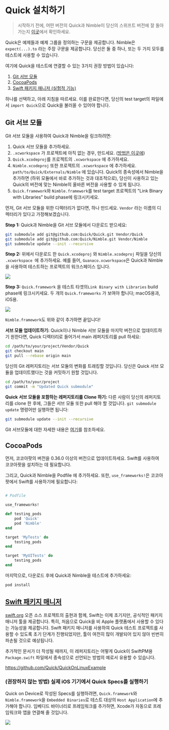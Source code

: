 # Quick 설치하기

>시작하기 전에, 어떤 버전의 Quick과 Nimble이 당신의 스위프트 버전에 잘 돌아가는지 [이곳](../../README.md#swift-version)에서 확인하세요.

Quick은 예제들과 예제 그룹을 정의하는 구문을 제공합니다. Nimble은 `expect(...).to`  라는 주장 구문을 제공합니다. 당신은 둘 중 하나, 또는 두 가지 모두를 테스트에 사용할 수 있습니다. 

여기에 Quick을 테스트에 연결할 수 있는 3가지 권장 방법이 있습니다:

1. [Git 서브 모듈](#Git-서브-모듈)
2. [CocoaPods](#cocoapods)
3. [Swift 패키지 매니저 (실험적 기능)](#swift-package-manager)

하나를 선택하고, 아래 지침을 따르세요. 이를 완료한다면, 당신의 test target의 파일에서 `import Quick`으로 Quick을 불러올 수 있어야 합니다.

## Git 서브 모듈

Git 서브 모듈을 사용하여 Quick과 Nimble을 링크하려면:

1. Quick 서브 모듈을 추가하세요.
2. `.xcworkspace` 가 프로젝트에 아직 없는 경우, 만드세요. ([방법은 이곳에](https://help.apple.com/xcode/mac/11.4/#/devf5378fca9))
3. `Quick.xcodeproj`를 프로젝트의 `.xcworkspace` 에 추가하세요.
4. `Nimble.xcodeproj` 또한 프로젝트의 `.xcworkspace` 에 추가하세요. `path/to/Quick/Externals/Nimble` 에 있습니다. Quick의 종속성에서 Nimble을 추가하면 (하위 모듈에서 바로 추가하는 것과 대조적으로), 당신이 사용하고 있는 Quick의 버전에 맞는 Nimble의 올바른 버전을 사용할 수 있게 됩니다.
5.  `Quick.framework`와 `Nimble.framework`를 test target 프로젝트의 "Link Binary with Libraries" build phase에 링크시키세요.

먼저, Git 서브 모듈을 위한 디렉터리가 없다면, 하나 만드세요.
`Vendor` 라는 이름의 디렉터리가 있다고 가정해보겠습니다.

**Step 1:** Quick과 Nimble을 Git 서브 모듈에서 다운로드 받으세요:

```sh
git submodule add git@github.com:Quick/Quick.git Vendor/Quick
git submodule add git@github.com:Quick/Nimble.git Vendor/Nimble
git submodule update --init --recursive
```

**Step 2:** 위에서 다운로드 한 `Quick.xcodeproj` 와 `Nimble.xcodeproj` 파일을 당신의  `.xcworkspace `에 추가하세요. 예를 들어, `Guanaco.xcworkspace`은 Quick과 Nimble을 사용하여 테스트하는 프로젝트의 워크스페이스 입니다.

![](http://f.cl.ly/items/2b2R0e1h09003u2f0Z3U/Screen%20Shot%202015-02-27%20at%202.19.37%20PM.png)

**Step 3:** `Quick.framework` 을 테스트 타겟의`Link Binary with Libraries` build phase에 링크시키세요. 두 개의 `Quick.frameworks` 가 보여야 합니다; macOS용과, iOS용.

![](http://cl.ly/image/2L0G0H1a173C/Screen%20Shot%202014-06-08%20at%204.27.48%20AM.png)

`Nimble.framework`도 위와 같이 추가하면 끝입니다!

**서브 모듈 업데이트하기:** Quick이나 Nimble 서브 모듈을 마지막 버전으로 업데이트하기 원한다면, Quick 디렉터리로 들어가서 main 레퍼지토리를 pull 하세요:

```sh
cd /path/to/your/project/Vendor/Quick
git checkout main
git pull --rebase origin main
```

당신의 Git 레퍼지토리는 서브 모듈의 변화를 트래킹할 것입니다. 당신은 Quick 서브 모듈을 업데이트했다는 것을 커밋하기 원할 것입니다.

```sh
cd /path/to/your/project
git commit -m "Updated Quick submodule"
```

**Quick 서브 모듈을 포함하는 레퍼지토리를 Clone 하기:** 다른 사람이 당신의 레퍼지토리를 clone 한 후에, 그들은 서브 모듈 또한 pull 해야 할 것입니다. 
`git submodule update` 명령어만 실행하면 됩니다:

```sh
git submodule update --init --recursive
```

Git 서브모듈에 대한 자세한 내용은  [여기](http://git-scm.com/book/en/Git-Tools-Submodules)를 참조하세요.

## CocoaPods

먼저, 코코아팟의 버전을 0.36.0 이상의 버전으로 업데이트하세요. Swift를 사용하여 코코아팟을 설치하는 데 필요합니다. 

그리고, Quick과 Nimble을 Podfile 에 추가하세요. 또한, ```use_frameworks!```은 코코아팟에서 Swift를 사용하기에 필요합니다:

```rb

# Podfile

use_frameworks!

def testing_pods
    pod 'Quick'
    pod 'Nimble'
end

target 'MyTests' do
    testing_pods
end

target 'MyUITests' do
    testing_pods
end
```

마지막으로, 다운로드 후에 Quick과 Nimble을 테스트에 추가하세요:

```sh
pod install
```

## [Swift 패키지 매니저](https://github.com/apple/swift-package-manager)
[swift.org](https://swift.org) 오픈 소스 프로젝트의 출현과 함께, Swift는 이제 초기지만, 공식적인 패키지 매니저 툴을 제공합니다. 특히, 처음으로 Quick을 비 Apple 플랫폼에서 사용할 수 있다는 가능성을 제공합니다. Swift 패키지 매니저를 사용하여 Quick 테스트 프로젝트를 사용할 수 있도록 초기 단계가 진행되었지만, 툴이 여전히 많이 개발되어 있지 않아 빈번히 파손될 것으로 예상됩니다. 

추가적인 문서가 더 작성될 때까지, 이 레퍼지토리는 어떻게 Quick이 SwiftPM용`Package.swift` 파일에서 종속성으로 선언되는 방법의 예로서 유용할 수 있습니다.

https://github.com/Quick/QuickOnLinuxExample

### (권장하지 않는 방법) 실제 iOS 기기에서 Quick Specs를 실행하기

Quick on Device로 작성된 Specs를 실행하려면, `Quick.framework`와 
`Nimble.framework`을 `Embedded Binaries`로 테스트 대상의  `Host Application`에 추가해야 합니다. 임베디드 바이너리로 프레임워크를 추가하면, Xcode가 자동으로 프레임워크와 앱을 연결해 줄 것입니다.

![](http://indiedev.kapsi.fi/images/embed-in-host.png)
